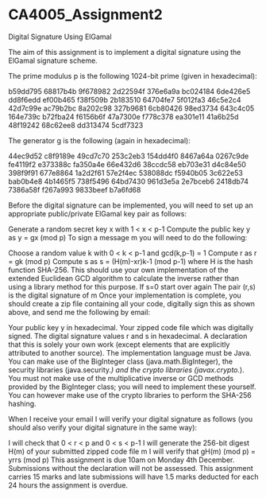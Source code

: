 # CA4005_Assignment2
Digital Signature Using ElGamal

The aim of this assignment is to implement a digital signature using the ElGamal signature scheme.

The prime modulus p is the following 1024-bit prime (given in hexadecimal):

b59dd795 68817b4b 9f678982 2d22594f 376e6a9a bc024184 6de426e5 dd8f6edd
ef00b465 f38f509b 2b183510 64704fe7 5f012fa3 46c5e2c4 42d7c99e ac79b2bc
8a202c98 327b9681 6cb80426 98ed3734 643c4c05 164e739c b72fba24 f6156b6f
47a7300e f778c378 ea301e11 41a6b25d 48f19242 68c62ee8 dd313474 5cdf7323

The generator g is the following (again in hexadecimal):

44ec9d52 c8f9189e 49cd7c70 253c2eb3 154dd4f0 8467a64a 0267c9de fe4119f2
e373388c fa350a4e 66e432d6 38ccdc58 eb703e31 d4c84e50 398f9f91 677e8864
1a2d2f61 57e2f4ec 538088dc f5940b05 3c622e53 bab0b4e8 4b1465f5 738f5496
64bd7430 961d3e5a 2e7bceb6 2418db74 7386a58f f267a993 9833beef b7a6fd68

Before the digital signature can be implemented, you will need to set up an appropriate public/private ElGamal key pair as follows:

Generate a random secret key x with 1 < x < p-1
Compute the public key y as y = gx (mod p)
To sign a message m you will need to do the following:

Choose a random value k with 0 < k < p-1 and gcd(k,p-1) = 1
Compute r as r = gk (mod p)
Compute s as s = (H(m)-xr)k-1 (mod p-1) where H is the hash function SHA-256. This should use your own implementation of the extended Euclidean GCD algorithm to calculate the inverse rather than using a library method for this purpose.
If s=0 start over again
The pair (r,s) is the digital signature of m
Once your implementation is complete, you should create a zip file containing all your code, digitally sign this as shown above, and send me the following by email:

Your public key y in hexadecimal.
Your zipped code file which was digitally signed.
The digital signature values r and s in hexadecimal.
A declaration that this is solely your own work (except elements that are explicitly attributed to another source).
The implementation language must be Java. You can make use of the BigInteger class (java.math.BigInteger), the security libraries (java.security.*) and the crypto libraries (javax.crypto.*). You must not make use of the multiplicative inverse or GCD methods provided by the BigInteger class; you will need to implement these yourself. You can however make use of the crypto libraries to perform the SHA-256 hashing.

When I receive your email I will verify your digital signature as follows (you should also verify your digital signature in the same way):

I will check that 0 < r < p and 0 < s < p-1
I will generate the 256-bit digest H(m) of your submitted zipped code file m
I will verify that gH(m) (mod p) = yrrs (mod p)
This assignment is due 10am on Monday 4th December. Submissions without the declaration will not be assessed. This assignment carries 15 marks and late submissions will have 1.5 marks deducted for each 24 hours the assignment is overdue.
